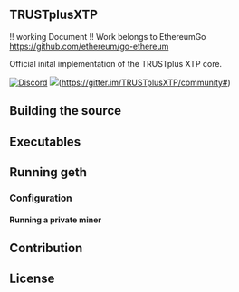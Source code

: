 
## TRUSTplusXTP

!! working Document !! Work belongs to EthereumGo https://github.com/ethereum/go-ethereum

Official inital implementation of the TRUSTplus XTP core.

[![Discord](https://img.shields.io/badge/discord-join%20chat-blue.svg)](https://discord.gg/56Dfku)
![](https://img.shields.io/gitter/room/nwjs/nw.js.svg)(https://gitter.im/TRUSTplusXTP/community#)



## Building the source


## Executables
## Running geth

### Configuration


#### Running a private miner

## Contribution

## License
